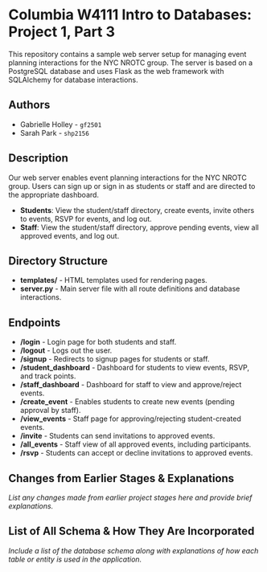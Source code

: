 # Columbia W4111 Intro to Databases: Project 1, Part 3

This repository contains a sample web server setup for managing event planning interactions for the NYC NROTC group. The server is based on a PostgreSQL database and uses Flask as the web framework with SQLAlchemy for database interactions.

## Authors
- Gabrielle Holley - `gf2501`
- Sarah Park - `shp2156`

## Description
Our web server enables event planning interactions for the NYC NROTC group. Users can sign up or sign in as students or staff and are directed to the appropriate dashboard. 

- **Students**: View the student/staff directory, create events, invite others to events, RSVP for events, and log out.
- **Staff**: View the student/staff directory, approve pending events, view all approved events, and log out.

## Directory Structure
- **templates/** - HTML templates used for rendering pages.
- **server.py** - Main server file with all route definitions and database interactions.

## Endpoints
- **/login** - Login page for both students and staff.
- **/logout** - Logs out the user.
- **/signup** - Redirects to signup pages for students or staff.
- **/student_dashboard** - Dashboard for students to view events, RSVP, and track points.
- **/staff_dashboard** - Dashboard for staff to view and approve/reject events.
- **/create_event** - Enables students to create new events (pending approval by staff).
- **/view_events** - Staff page for approving/rejecting student-created events.
- **/invite** - Students can send invitations to approved events.
- **/all_events** - Staff view of all approved events, including participants.
- **/rsvp** - Students can accept or decline invitations to approved events.

## Changes from Earlier Stages & Explanations
*List any changes made from earlier project stages here and provide brief explanations.*

## List of All Schema & How They Are Incorporated
*Include a list of the database schema along with explanations of how each table or entity is used in the application.*

